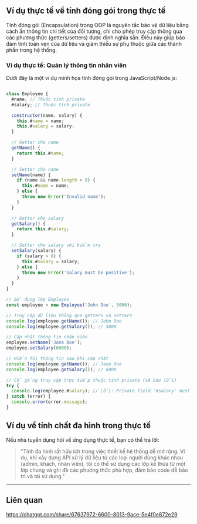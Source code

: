 
## Ví dụ thực tế về tính đóng gói trong thực tế

Tính đóng gói (Encapsulation) trong OOP là nguyên tắc bảo vệ dữ liệu bằng cách ẩn thông tin chi tiết của đối tượng, chỉ cho phép truy cập thông qua các phương thức (getters/setters) được định nghĩa sẵn. Điều này giúp bảo đảm tính toàn vẹn của dữ liệu và giảm thiểu sự phụ thuộc giữa các thành phần trong hệ thống.

### Ví dụ thực tế: Quản lý thông tin nhân viên

Dưới đây là một ví dụ minh họa tính đóng gói trong JavaScript/Node.js:

```js

class Employee {
  #name; // Thuộc tính private
  #salary; // Thuộc tính private

  constructor(name, salary) {
    this.#name = name;
    this.#salary = salary;
  }

  // Getter cho name
  getName() {
    return this.#name;
  }

  // Setter cho name
  setName(name) {
    if (name && name.length > 0) {
      this.#name = name;
    } else {
      throw new Error('Invalid name');
    }
  }

  // Getter cho salary
  getSalary() {
    return this.#salary;
  }

  // Setter cho salary với kiểm tra
  setSalary(salary) {
    if (salary > 0) {
      this.#salary = salary;
    } else {
      throw new Error('Salary must be positive');
    }
  }
}

// Sử dụng lớp Employee
const employee = new Employee('John Doe', 5000);

// Truy cập dữ liệu thông qua getters và setters
console.log(employee.getName()); // John Doe
console.log(employee.getSalary()); // 5000

// Cập nhật thông tin nhân viên
employee.setName('Jane Doe');
employee.setSalary(6000);

// Hiển thị thông tin sau khi cập nhật
console.log(employee.getName()); // Jane Doe
console.log(employee.getSalary()); // 6000

// Cố gắng truy cập trực tiếp thuộc tính private (sẽ báo lỗi)
try {
  console.log(employee.#salary); // Lỗi: Private field '#salary' must be declared in an enclosing class
} catch (error) {
  console.error(error.message);
}


```

## Ví dụ về tính chất đa hình trong thực tế

Nếu nhà tuyển dụng hỏi về ứng dụng thực tế, bạn có thể trả lời:

> "Tính đa hình rất hữu ích trong việc thiết kế hệ thống dễ mở rộng. Ví dụ, khi xây dựng API xử lý dữ liệu từ các loại người dùng khác nhau (admin, khách, nhân viên), tôi có thể sử dụng các lớp kế thừa từ một lớp chung và ghi đè các phương thức phù hợp, đảm bảo code dễ bảo trì và tái sử dụng."


---
## Liên quan

https://chatgpt.com/share/67637972-6600-8013-9ace-5e4f0e872e29
